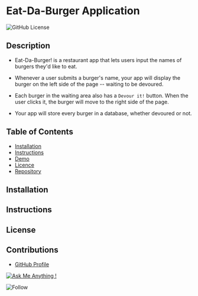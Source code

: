 # Eat-Da-Burger Application

![GitHub License](https://img.shields.io/badge/made%20by-%40alexbachicha-orange)

## Description

* Eat-Da-Burger! is a restaurant app that lets users input the names of burgers they'd like to eat.

* Whenever a user submits a burger's name, your app will display the burger on the left side of the page -- waiting to be devoured.

* Each burger in the waiting area also has a `Devour it!` button. When the user clicks it, the burger will move to the right side of the page.

* Your app will store every burger in a database, whether devoured or not.

## Table of Contents 

- [Installation](#Installation)
- [Instructions](#Instructions)
- [Demo](#Demo)
- [Licence](#Licence)
- [Repository](#Repository)

## Installation

## Instructions 

## License

## Contributions

- [GitHub Profile](https://github.com/alexbachicha)

[![Ask Me Anything !](https://img.shields.io/badge/Ask%20me-anything-1abc9c.svg)](https://github.com/alexbachicha)

![Follow](https://img.shields.io/github/followers/alexbachicha?style=social)


